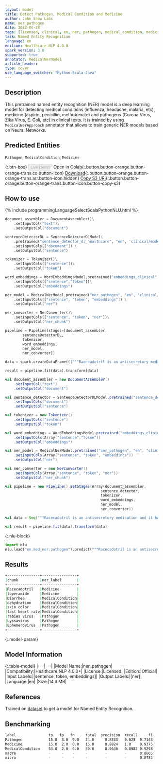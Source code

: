 ```yaml
---
layout: model
title: Detect Pathogen, Medical Condition and Medicine
author: John Snow Labs
name: ner_pathogen
date: 2022-06-28
tags: [licensed, clinical, en, ner, pathogen, medical_condition, medicine]
task: Named Entity Recognition
language: en
edition: Healthcare NLP 4.0.0
spark_version: 3.0
supported: true
annotator: MedicalNerModel
article_header:
type: cover
use_language_switcher: "Python-Scala-Java"
---
```


## Description

This pretrained named entity recognition (NER) model is a deep learning model for detecting medical conditions (influenza, headache, malaria, etc), medicine (aspirin, penicillin, methotrexate) and pathogens (Corona Virus, Zika Virus, E. Coli, etc) in clinical texts. It is trained by using `MedicalNerApproach` annotator that allows to train generic NER models based on Neural Networks.

## Predicted Entities

`Pathogen`, `MedicalCondition`, `Medicine`

{:.btn-box}
<button class="button button-orange" disabled>Live Demo</button>
[Open in Colab](https://colab.research.google.com/github/JohnSnowLabs/spark-nlp-workshop/blob/master/tutorials/Certification_Trainings/Healthcare/1.Clinical_Named_Entity_Recognition_Model.ipynb){:.button.button-orange.button-orange-trans.co.button-icon}
[Download](https://s3.amazonaws.com/auxdata.johnsnowlabs.com/clinical/models/ner_pathogen_en_4.0.0_3.0_1656419618392.zip){:.button.button-orange.button-orange-trans.arr.button-icon.hidden}
[Copy S3 URI](s3://auxdata.johnsnowlabs.com/clinical/models/ner_pathogen_en_4.0.0_3.0_1656419618392.zip){:.button.button-orange.button-orange-trans.button-icon.button-copy-s3}

## How to use



<div class="tabs-box" markdown="1">
{% include programmingLanguageSelectScalaPythonNLU.html %}

```python
document_assembler = DocumentAssembler()\
    .setInputCol("text")\
    .setOutputCol("document")

sentenceDetectorDL = SentenceDetectorDLModel\
    .pretrained("sentence_detector_dl_healthcare", "en", 'clinical/models') \
    .setInputCols(["document"]) \
    .setOutputCol("sentence")

tokenizer = Tokenizer()\
    .setInputCols(["sentence"])\
    .setOutputCol("token")

word_embeddings = WordEmbeddingsModel.pretrained("embeddings_clinical" ,"en", "clinical/models")\
    .setInputCols(["sentence","token"])\
    .setOutputCol("embeddings")

ner_model = MedicalNerModel.pretrained("ner_pathogen", "en", "clinical/models")\
    .setInputCols(["sentence", "token", "embeddings"]) \
    .setOutputCol("ner")

ner_converter = NerConverter()\
    .setInputCols(["sentence", "token", "ner"])\
    .setOutputCol("ner_chunk")

pipeline = Pipeline(stages=[document_assembler,
        sentenceDetectorDL,
        tokenizer,
        word_embeddings,
        ner_model, 
        ner_converter])

data = spark.createDataFrame([["""Racecadotril is an antisecretory medication and it has better tolerability than loperamide. Diarrhea is the condition of having loose, liquid or watery bowel movements each day. Signs of dehydration often begin with loss of the normal stretchiness of the skin.  This can progress to loss of skin color, a fast heart rate as it becomes more severe.  While it has been speculated that rabies virus, Lyssavirus and Ephemerovirus could be transmitted through aerosols, studies have concluded that this is only feasible in limited conditions."""]]).toDF("text")

result = pipeline.fit(data).transform(data)
```
```scala
val document_assembler = new DocumentAssembler()
    .setInputCol("text")
    .setOutputCol("document")

val sentence_detector = SentenceDetectorDLModel.pretrained("sentence_detector_dl_healthcare", "en", "clinical/models")
    .setInputCols("document")
    .setOutputCol("sentence")

val tokenizer = new Tokenizer()
    .setInputCols("sentence")
    .setOutputCol("token")

val word_embeddings = WordEmbeddingsModel.pretrained("embeddings_clinical" ,"en", "clinical/models")
    .setInputCols(Array("sentence","token"))
    .setOutputCol("embeddings")

val ner_model = MedicalNerModel.pretrained("ner_pathogen", "en", "clinical/models")
    .setInputCols(Array("sentence", "token", "embeddings"))
    .setOutputCol("ner")

val ner_converter = new NerConverter()
    .setInputCols(Array("sentence", "token", "ner"))
    .setOutputCol("ner_chunk")

val pipeline = new Pipeline().setStages(Array(document_assembler, 
                                            sentence_detector, 
                                            tokenizer, 
                                            word_embeddings, 
                                            ner_model, 
                                            ner_converter))

val data = Seq("""Racecadotril is an antisecretory medication and it has better tolerability than loperamide. Diarrhea is the condition of having loose, liquid or watery bowel movements each day. Signs of dehydration often begin with loss of the normal stretchiness of the skin.  This can progress to loss of skin color, a fast heart rate as it becomes more severe.  While it has been speculated that rabies virus, Lyssavirus and Ephemerovirus could be transmitted through aerosols, studies have concluded that this is only feasible in limited conditions.""").toDS.toDF("text")

val result = pipeline.fit(data).transform(data)
```


{:.nlu-block}
```python
import nlu
nlu.load("en.med_ner.pathogen").predict("""Racecadotril is an antisecretory medication and it has better tolerability than loperamide. Diarrhea is the condition of having loose, liquid or watery bowel movements each day. Signs of dehydration often begin with loss of the normal stretchiness of the skin.  This can progress to loss of skin color, a fast heart rate as it becomes more severe.  While it has been speculated that rabies virus, Lyssavirus and Ephemerovirus could be transmitted through aerosols, studies have concluded that this is only feasible in limited conditions.""")
```

</div>

## Results

```bash
+---------------+----------------+
|chunk          |ner_label       |
+---------------+----------------+
|Racecadotril   |Medicine        |
|loperamide     |Medicine        |
|Diarrhea       |MedicalCondition|
|dehydration    |MedicalCondition|
|skin color     |MedicalCondition|
|fast heart rate|MedicalCondition|
|rabies virus   |Pathogen        |
|Lyssavirus     |Pathogen        |
|Ephemerovirus  |Pathogen        |
+---------------+----------------+
```

{:.model-param}
## Model Information

{:.table-model}
|---|---|
|Model Name:|ner_pathogen|
|Compatibility:|Healthcare NLP 4.0.0+|
|License:|Licensed|
|Edition:|Official|
|Input Labels:|[sentence, token, embeddings]|
|Output Labels:|[ner]|
|Language:|en|
|Size:|14.6 MB|

## References

Trained on [dataset](https://www.kaggle.com/datasets/finalepoch/medical-ner) to get a model for Named Entity Recognition.

## Benchmarking

```bash
label               tp   fp   fn     total  precision  recall     f1
Pathogen            15.0  3.0  9.0   24.0     0.8333   0.625  0.7143
Medicine            15.0  2.0  0.0   15.0     0.8824   1.0    0.9375
MedicalCondition    53.0  2.0  6.0   59.0     0.9636   0.8983 0.9298
macro               -     -    -     -        -        -      0.8605
micro               -     -    -     -        -        -      0.8782
```